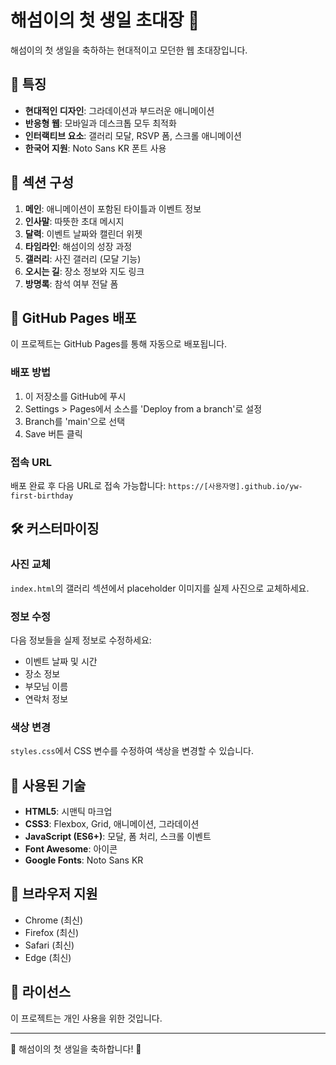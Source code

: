 # 해섬이의 첫 생일 초대장 🎉

해섬이의 첫 생일을 축하하는 현대적이고 모던한 웹 초대장입니다.

## 🎨 특징

- **현대적인 디자인**: 그라데이션과 부드러운 애니메이션
- **반응형 웹**: 모바일과 데스크톱 모두 최적화
- **인터랙티브 요소**: 갤러리 모달, RSVP 폼, 스크롤 애니메이션
- **한국어 지원**: Noto Sans KR 폰트 사용

## 📱 섹션 구성

1. **메인**: 애니메이션이 포함된 타이틀과 이벤트 정보
2. **인사말**: 따뜻한 초대 메시지
3. **달력**: 이벤트 날짜와 캘린더 위젯
4. **타임라인**: 해섬이의 성장 과정
5. **갤러리**: 사진 갤러리 (모달 기능)
6. **오시는 길**: 장소 정보와 지도 링크
7. **방명록**: 참석 여부 전달 폼

## 🚀 GitHub Pages 배포

이 프로젝트는 GitHub Pages를 통해 자동으로 배포됩니다.

### 배포 방법

1. 이 저장소를 GitHub에 푸시
2. Settings > Pages에서 소스를 'Deploy from a branch'로 설정
3. Branch를 'main'으로 선택
4. Save 버튼 클릭

### 접속 URL

배포 완료 후 다음 URL로 접속 가능합니다:
`https://[사용자명].github.io/yw-first-birthday`

## 🛠️ 커스터마이징

### 사진 교체
`index.html`의 갤러리 섹션에서 placeholder 이미지를 실제 사진으로 교체하세요.

### 정보 수정
다음 정보들을 실제 정보로 수정하세요:
- 이벤트 날짜 및 시간
- 장소 정보
- 부모님 이름
- 연락처 정보

### 색상 변경
`styles.css`에서 CSS 변수를 수정하여 색상을 변경할 수 있습니다.

## 📝 사용된 기술

- **HTML5**: 시맨틱 마크업
- **CSS3**: Flexbox, Grid, 애니메이션, 그라데이션
- **JavaScript (ES6+)**: 모달, 폼 처리, 스크롤 이벤트
- **Font Awesome**: 아이콘
- **Google Fonts**: Noto Sans KR

## 🎯 브라우저 지원

- Chrome (최신)
- Firefox (최신)
- Safari (최신)
- Edge (최신)

## 📄 라이선스

이 프로젝트는 개인 사용을 위한 것입니다.

---

💖 해섬이의 첫 생일을 축하합니다! 💖